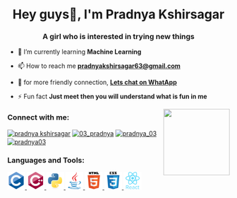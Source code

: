 <h1 align="center">Hey guys👋, I'm Pradnya Kshirsagar</h1>
<h3 align="center">A girl who is interested in trying new things</h3>

- 🌱 I’m currently learning **Machine Learning**

- 📫 How to reach me **pradnyakshirsagar63@gmail.com**

- 🤝 for more friendly connection, [**Lets chat on WhatApp**](https://wa.link/4xcx7b)

- ⚡ Fun fact **Just meet then you will understand what is fun in me**
 

<img align="right" width="150" height="150" src="https://github.com/MishManners/MishManners/blob/master/My-OctocatsShortest.gif">
<h3 align="left">Connect with me:</h3>
<p align="left">
<a href="https://linkedin.com/in/pradnya kshirsagar" target="blank"><img align="center" src="https://raw.githubusercontent.com/rahuldkjain/github-profile-readme-generator/master/src/images/icons/Social/linked-in-alt.svg" alt="pradnya kshirsagar" height="30" width="40" /></a>
<a href="https://instagram.com/03_pradnya" target="blank"><img align="center" src="https://raw.githubusercontent.com/rahuldkjain/github-profile-readme-generator/master/src/images/icons/Social/instagram.svg" alt="03_pradnya" height="30" width="40" /></a>
<a href="https://www.codechef.com/users/pradnya_03" target="blank"><img align="center" src="https://cdn.jsdelivr.net/npm/simple-icons@3.1.0/icons/codechef.svg" alt="pradnya_03" height="30" width="40" /></a>
<a href="https://www.hackerrank.com/pradnya03" target="blank"><img align="center" src="https://raw.githubusercontent.com/rahuldkjain/github-profile-readme-generator/master/src/images/icons/Social/hackerrank.svg" alt="pradnya03" height="30" width="40" /></a>
</p>

<h3 align="left">Languages and Tools:</h3>
<p align="left"> <a href="https://www.cprogramming.com/" target="_blank"> 
<img src="https://raw.githubusercontent.com/devicons/devicon/master/icons/c/c-original.svg" alt="c" width="40" height="40"/> </a>
<a href="https://www.w3schools.com/cpp/" target="_blank"> 
<img src="https://raw.githubusercontent.com/devicons/devicon/master/icons/cplusplus/cplusplus-original.svg" alt="cplusplus" width="40" height="40"/> </a>
<a href="https://www.python.org" target="_blank">
<img src="https://raw.githubusercontent.com/devicons/devicon/master/icons/python/python-original.svg" alt="python" width="40" height="40"/> </a>
<a href="https://www.java.com" target="_blank"> 
<img src="https://raw.githubusercontent.com/devicons/devicon/master/icons/java/java-original.svg" alt="java" width="40" height="40"/> </a>
<a href="https://www.w3.org/html/" target="_blank"> 
<img src="https://raw.githubusercontent.com/devicons/devicon/master/icons/html5/html5-original-wordmark.svg" alt="html5" width="40" height="40"/> </a>
<a href="https://www.w3schools.com/css/" target="_blank">
<img src="https://raw.githubusercontent.com/devicons/devicon/master/icons/css3/css3-original-wordmark.svg" alt="css3" width="40" height="40"/> </a>  
<a href="https://reactjs.org/" target="_blank"> 
<img src="https://raw.githubusercontent.com/devicons/devicon/master/icons/react/react-original-wordmark.svg" alt="react" width="40" height="40"/> </a> </p>
